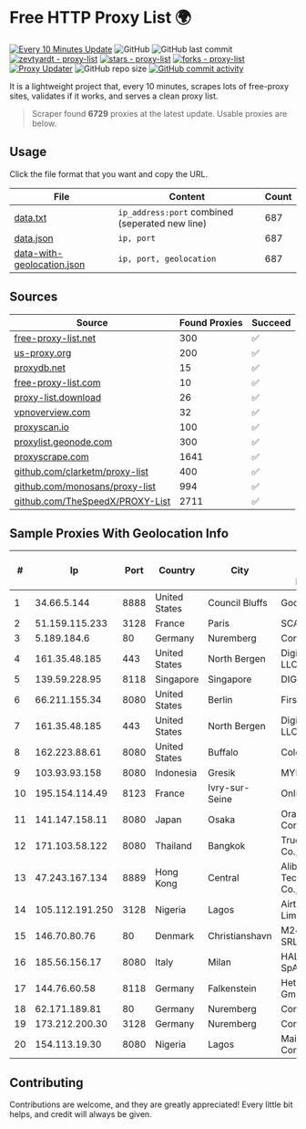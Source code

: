 
# Free HTTP Proxy List 🌍

[![Every 10 Minutes Update](https://github.com/mertguvencli/http-proxy-list/actions/workflows/main.yml/badge.svg?branch=main)](https://github.com/mertguvencli/http-proxy-list/actions/workflows/main.yml)
![GitHub](https://img.shields.io/github/license/mertguvencli/http-proxy-list)
![GitHub last commit](https://img.shields.io/github/last-commit/mertguvencli/http-proxy-list)
[![zevtyardt - proxy-list](https://img.shields.io/static/v1?label=zevtyardt&message=proxy-list&color=blue&logo=github)](https://github.com/zevtyardt/proxy-list "Go to GitHub repo")
[![stars - proxy-list](https://img.shields.io/github/stars/zevtyardt/proxy-list?style=social)](https://github.com/zevtyardt/proxy-list)
[![forks - proxy-list](https://img.shields.io/github/forks/zevtyardt/proxy-list?style=social)](https://github.com/zevtyardt/proxy-list)
[![Proxy Updater](https://github.com/zevtyardt/proxy-list/workflows/Proxy%20Updater/badge.svg)](https://github.com/zevtyardt/proxy-list/actions?query=workflow:"Proxy+Updater")
![GitHub repo size](https://img.shields.io/github/repo-size/zevtyardt/proxy-list)
[![GitHub commit activity](https://img.shields.io/github/commit-activity/m/zevtyardt/proxy-list?logo=commits)](https://github.com/zevtyardt/proxy-list/commits/main)

It is a lightweight project that, every 10 minutes, scrapes lots of free-proxy sites, validates if it works, and serves a clean proxy list.

> Scraper found **6729** proxies at the latest update. Usable proxies are below.

## Usage

Click the file format that you want and copy the URL.

|File|Content|Count|
|----|-------|-----|
|[data.txt](https://raw.githubusercontent.com/mertguvencli/http-proxy-list/main/proxy-list/data.txt)|`ip_address:port` combined (seperated new line)|687|
|[data.json](https://raw.githubusercontent.com/mertguvencli/http-proxy-list/main/proxy-list/data.json)|`ip, port`|687|
|[data-with-geolocation.json](https://raw.githubusercontent.com/mertguvencli/http-proxy-list/main/proxy-list/data-with-geolocation.json)|`ip, port, geolocation`|687|

## Sources

|Source|Found Proxies|Succeed|
|------|-------------|-------|
|[free-proxy-list.net](https://free-proxy-list.net)|300|✅|
|[us-proxy.org](https://www.us-proxy.org)|200|✅|
|[proxydb.net](http://proxydb.net)|15|✅|
|[free-proxy-list.com](https://free-proxy-list.com/?page=&port=&type%5B%5D=http&type%5B%5D=https&up_time=0&search=Search)|10|✅|
|[proxy-list.download](https://www.proxy-list.download/HTTP)|26|✅|
|[vpnoverview.com](https://vpnoverview.com/privacy/anonymous-browsing/free-proxy-servers)|32|✅|
|[proxyscan.io](https://www.proxyscan.io)|100|✅|
|[proxylist.geonode.com](https://proxylist.geonode.com/api/proxy-list?limit=300&page=1&sort_by=lastChecked&sort_type=desc&protocols=http,https)|300|✅|
|[proxyscrape.com](https://api.proxyscrape.com/v2/?request=displayproxies&protocol=http&timeout=10000&country=all&ssl=all&anonymity=all)|1641|✅|
|[github.com/clarketm/proxy-list](https://raw.githubusercontent.com/clarketm/proxy-list/master/proxy-list-raw.txt)|400|✅|
|[github.com/monosans/proxy-list](https://raw.githubusercontent.com/monosans/proxy-list/main/proxies/http.txt)|994|✅|
|[github.com/TheSpeedX/PROXY-List](https://raw.githubusercontent.com/TheSpeedX/PROXY-List/master/http.txt)|2711|✅|


## Sample Proxies With Geolocation Info

|#|Ip|Port|Country|City|Internet Service Provider|
|-|--|----|-------|----|-------------------------|
|1|34.66.5.144|8888|United States|Council Bluffs|Google LLC|
|2|51.159.115.233|3128|France|Paris|SCALEWAY|
|3|5.189.184.6|80|Germany|Nuremberg|Contabo GmbH|
|4|161.35.48.185|443|United States|North Bergen|DigitalOcean, LLC|
|5|139.59.228.95|8118|Singapore|Singapore|DIGITALOCEAN|
|6|66.211.155.34|8080|United States|Berlin|FirstLight Fiber|
|7|161.35.48.185|443|United States|North Bergen|DigitalOcean, LLC|
|8|162.223.88.61|8080|United States|Buffalo|ColoUp|
|9|103.93.93.158|8080|Indonesia|Gresik|MYRISE|
|10|195.154.114.49|8123|France|Ivry-sur-Seine|Online S.A.S.|
|11|141.147.158.11|8080|Japan|Osaka|Oracle Corporation|
|12|171.103.58.122|8080|Thailand|Bangkok|True Internet Co., Ltd.|
|13|47.243.167.134|8889|Hong Kong|Central|Alibaba (US) Technology Co., Ltd.|
|14|105.112.191.250|3128|Nigeria|Lagos|Airtel Networks Limited|
|15|146.70.80.76|80|Denmark|Christianshavn|M247 Europe SRL|
|16|185.56.156.17|8080|Italy|Milan|HAL Service SpA|
|17|144.76.60.58|8118|Germany|Falkenstein|Hetzner Online GmbH|
|18|62.171.189.81|80|Germany|Nuremberg|Contabo GmbH|
|19|173.212.200.30|3128|Germany|Nuremberg|Contabo GmbH|
|20|154.113.19.30|8080|Nigeria|Lagos|Mainone Cable Company|



## Contributing

Contributions are welcome, and they are greatly appreciated! Every
little bit helps, and credit will always be given.

